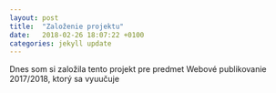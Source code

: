 ```yaml
---
layout: post
title:  "Založenie projektu"
date:   2018-02-26 18:07:22 +0100
categories: jekyll update
---
```

Dnes som si založila tento projekt pre predmet Webové publikovanie 2017/2018, ktorý sa vyuučuje